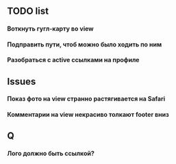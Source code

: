 ## TODO list

#### Воткнуть гугл-карту во view
#### Подправить пути, чтоб можно было ходить по ним
#### Разобраться с active ссылками на профиле

## Issues

#### Показ фото на view странно растягивается на Safari
#### Комментарии на view некрасиво толкают footer вниз

## Q

#### Лого должно быть ссылкой?